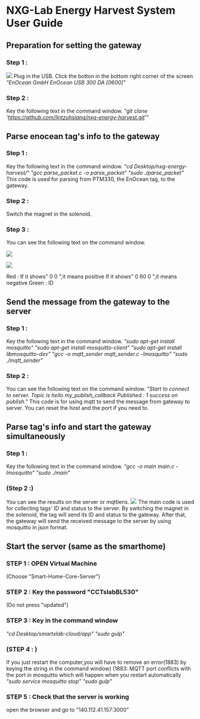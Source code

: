 NXG-Lab Energy Harvest System User Guide
=======

## Preparation for setting the gateway
### Step 1 :
![](https://i.imgur.com/q3vjIBR.png)
Plug in the USB.
Click the botton in the bottom right corner of the screen 
*"EnOcean  GmbH EnOcean USB 300 DA [0600]"*
    
### Step 2 :
 Key the following text in the command window.
 *"git clone 'https://github.com/lintzuhsiang/nxg-energy-harvest.git'"*
## Parse enocean tag's info to the gateway
### Step 1 :
Key the following text in the command window.
    *"cd Desktop/nxg-energy-harvest/"*
    *"gcc parse_packet.c -o parse_packet"*
    *"sudo ./parse_packet"*
    This code is used for parsing from PTM330, the EnOcean tag, to the gateway.
### Step 2 :
Switch the magnet in the solenoid.
### Step 3 :
   You can see the following text on the command window.
   
![](https://i.imgur.com/ojkRpv8.png)

![](https://i.imgur.com/jlGO0Mj.png)

Red : If it shows" 0 0 ",it means positive
If it shows" 0 60 0 ",it means negative
Green : ID

## Send the message from the gateway to the server
### Step 1 :
   Key the following text in the command window.
    *"sudo apt-get install mosquitto"*
    *"sudo apt-get install mosquitto-client"*
    *"sudo apt-get install libmosquitto-dev"*
    *"gcc -o mqtt_sender mqtt_sender.c -lmosquitto"*
    *"sudo ./mqtt_sender"*
    
### Step 2 :
   You can see the following text on the command window.
    *"Start to connect to server.
Topic is hello
my_publish_callback
Published : 1
success on publish."*
    This code is for using mqtt to send the message from gateway to server. You can reset the host and the port if you need to. 
    
## Parse tag's info and start the gateway simultaneously
### Step 1 :
   Key the following text in the command window.
    *"gcc -o main main.c -lmosquitto"*
    *"sudo ./main"*

### (Step 2 :)
   You can see the results on the server or mqttlens.
    ![](https://i.imgur.com/8mt3zsY.png)
    The main code is used for collecting tags' ID and status to the server. By switching the magnet in the solenoid, the tag will send its ID and status to the gateway. After that, the gateway will send the received message to the server by using mosquitto in json format.
## Start the server (same as the smarthome)
### STEP 1 : OPEN Virtual Machine
(Choose "Smart-Home-Core-Server")
### STEP 2 : Key the password "CCTslabBL530"
 (Do not press "updated")
### STEP 3 : Key in the command window
 *"cd Desktop/smartxlab-cloud/app"*
 *"sudo gulp"*
### (STEP 4 : )
If you just restart the computer,you will have to remove an error(1883) by keying the string in the command window)
(1883: MQTT port conflicts with the port in mosquitto which will happen when you restart automatically
*"sudo service mosquitto stop"*
*"sudo gulp"*
### STEP 5 :  Check that the server is working
open the browser and go to "140.112.41.157:3000"

    
